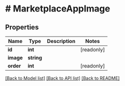# # MarketplaceAppImage

## Properties

Name | Type | Description | Notes
------------ | ------------- | ------------- | -------------
**id** | **int** |  | [readonly]
**image** | **string** |  |
**order** | **int** |  | [readonly]

[[Back to Model list]](../../README.md#models) [[Back to API list]](../../README.md#endpoints) [[Back to README]](../../README.md)
